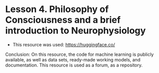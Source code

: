 # Lesson 4. Philosophy of Consciousness and a brief introduction to Neurophysiology

* This resource was used: https://huggingface.co/

Conclusion: On this resource, the code for machine learning is publicly available, as well as data sets, ready-made working models, and documentation. This resource is used as a forum, as a repository.
